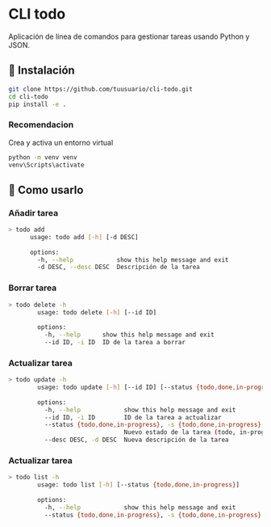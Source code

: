 # CLI todo

Aplicación de línea de comandos para gestionar tareas usando Python y JSON.

## 🚀 Instalación

```bash
git clone https://github.com/tuusuario/cli-todo.git
cd cli-todo
pip install -e .
```
### Recomendacion
Crea y activa un entorno virtual
```bash
python -m venv venv
venv\Scripts\activate
```

## 🔩 Como usarlo 

### Añadir tarea
```bash
> todo add 
      usage: todo add [-h] [-d DESC]
      
      options:
        -h, --help            show this help message and exit
        -d DESC, --desc DESC  Descripción de la tarea
```

### Borrar tarea
```bash
> todo delete -h
        usage: todo delete [-h] [--id ID]
        
        options:
          -h, --help      show this help message and exit
          --id ID, -i ID  ID de la tarea a borrar
```

### Actualizar tarea
```bash
> todo update -h
        usage: todo update [-h] [--id ID] [--status {todo,done,in-progress}] [--desc DESC]
        
        options:
          -h, --help            show this help message and exit
          --id ID, -i ID        ID de la tarea a actualizar
          --status {todo,done,in-progress}, -s {todo,done,in-progress}
                                Nuevo estado de la tarea (todo, in-progress, done)
          --desc DESC, -d DESC  Nueva descripción de la tarea
```

### Actualizar tarea
```bash
> todo list -h
        usage: todo list [-h] [--status {todo,done,in-progress}]
        
        options:
          -h, --help            show this help message and exit
          --status {todo,done,in-progress}, -s {todo,done,in-progress}
```
